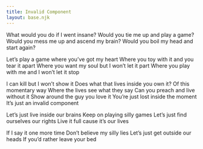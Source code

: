 ```yaml
---
title: Invalid Component
layout: base.njk
---
```

What would you do if I went insane?
Would you tie me up and play a game?
Would you mess me up and ascend my brain?
Would you boil my head and start again?

Let’s play a game where you’ve got my heart
Where you toy with it and you tear it apart
Where you want my soul but I won’t let it part
Where you play with me and I won’t let it stop

I can kill but I won’t show it
Does what that lives inside you own it?
Of this momentary way
Where the lives see what they say
Can you preach and live without it
Show around the guy you love it
You’re just lost inside the moment
It’s just an invalid component

Let’s just live inside our brains
Keep on playing silly games
Let’s just find ourselves our rights
Live it full cause it’s our lives

If I say it one more time
Don’t believe my silly lies
Let’s just get outside our heads
If you’d rather leave your bed
